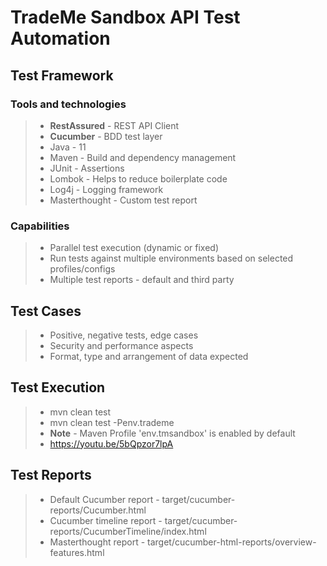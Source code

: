 # TradeMe Sandbox API Test Automation

## Test Framework

### Tools and technologies
> - **RestAssured** - REST API Client 
> - **Cucumber** - BDD test layer 
> - Java - 11
> - Maven - Build and dependency management 
> - JUnit - Assertions  
> - Lombok - Helps to reduce boilerplate code
> - Log4j - Logging framework 
> - Masterthought - Custom test report

### Capabilities
> - Parallel test execution (dynamic or fixed)
> - Run tests against multiple environments based on selected profiles/configs 
> - Multiple test reports - default and third party

## Test Cases
> - Positive, negative tests, edge cases
> - Security and performance aspects
> - Format, type and arrangement of data expected

## Test Execution
> -  mvn clean test
> -  mvn clean test -Penv.trademe
>  - **Note** - Maven Profile 'env.tmsandbox' is enabled by default
>  - https://youtu.be/5bQpzor7lpA

## Test Reports
> - Default Cucumber report - target/cucumber-reports/Cucumber.html
> - Cucumber timeline report - target/cucumber-reports/CucumberTimeline/index.html
> - Masterthought report - target/cucumber-html-reports/overview-features.html
